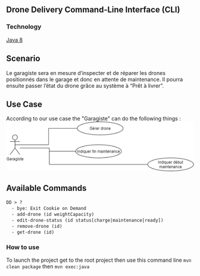 ## Drone Delivery Command-Line Interface (CLI)

### Technology
[Java 8](https://www.java.com/fr/download/)

## Scenario
Le garagiste sera en mesure d’inspecter et de réparer les drones positionnés dans le garage et donc en attente de maintenance. 
Il pourra ensuite passer l’état du drone grâce au système à “Prêt à livrer”. 

## Use Case
According to our use case the "Garagiste" can do the following things :
![](use_case.png)

## Available Commands
```
DD > ?
  - bye: Exit Cookie on Demand
  - add-drone (id weightCapacity)
  - edit-drone-status (id status[charge|maintenance|ready])
  - remove-drone (id)
  - get-drone (id)
```

### How to use
To launch the project get to the root project then use this command line `mvn clean package` then `mvn exec:java`
